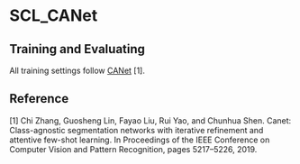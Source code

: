 # SCL_CANet
## Training and Evaluating
All training settings follow [CANet](https://github.com/icoz69/CaNet) [1].

## Reference
[1] Chi Zhang, Guosheng Lin, Fayao Liu, Rui Yao, and Chunhua Shen. Canet: Class-agnostic segmentation networks with iterative refinement and attentive few-shot learning. In Proceedings of the IEEE Conference on Computer Vision and Pattern Recognition, pages 5217–5226, 2019. 



